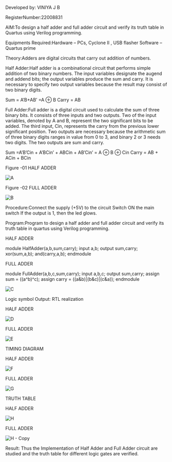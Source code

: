 Developed by: VINIYA J B

RegisterNumber:22008831


AIM:To design a half adder and full adder circuit and verify its truth table in Quartus using Verilog programming.


Equipments Required:Hardware – PCs, Cyclone II , USB flasher  Software – Quartus prime


Theory:Adders are digital circuits that carry out addition of numbers.


Half Adder:Half adder is a combinational circuit that performs simple addition of two binary numbers. The input variables designate the augend and addend bits; the output variables produce the sum and carry. It is necessary to specify two output variables because the result may consist of two binary digits.

Sum = A’B+AB’ =A ⊕ B Carry = AB


Full Adder:Full adder is a digital circuit used to calculate the sum of three binary bits. It consists of three inputs and two outputs. Two of the input variables, denoted by A and B, represent the two significant bits to be added. The third input, Cin, represents the carry from the previous lower significant position. Two outputs are necessary because the arithmetic sum of three binary digits ranges in value from 0 to 3, and binary 2 or 3 needs two digits. The two outputs are sum and carry.

Sum =A’B’Cin + A’BCin’ + ABCin + AB’Cin’ = A ⊕ B ⊕ Cin Carry = AB + ACin + BCin


Figure -01 HALF ADDER 

![A](https://user-images.githubusercontent.com/121683551/213443980-2bcfff5d-6243-4aad-b672-ce9b2348af1e.png)


Figure -02 FULL ADDER 

![B](https://user-images.githubusercontent.com/121683551/213444064-8ded00ae-7a3e-4fef-a57c-98d093f98a2f.png)


Procedure:Connect the supply (+5V) to the circuit  Switch ON the main switch   If the output is 1, then the led glows.


Program:Program to design a half adder and full adder circuit and verify its truth table in quartus using Verilog programming.
  
HALF ADDER

module HalfAdder(a,b,sum,carry); input a,b; output sum,carry; xor(sum,a,b); and(carry,a,b); endmodule

FULL ADDER

module FullAdder(a,b,c,sum,carry); input a,b,c; output sum,carry; assign sum = ((a^b)^c); assign carry = ((a&b)|(b&c)|(c&a)); endmodule

![C](https://user-images.githubusercontent.com/121683551/213444648-2818514f-8508-41bb-b294-3ed8c2c36e9a.png)


Logic symbol 
Output: RTL realization

HALF ADDER

![D](https://user-images.githubusercontent.com/121683551/213445069-8d70443d-96df-4e79-aa30-bde0644843c8.png)


FULL ADDER

![E](https://user-images.githubusercontent.com/121683551/213445109-65eafb53-efb9-4421-a410-7be6a22e281c.png)


TIMING DIAGRAM

HALF ADDER

![F](https://user-images.githubusercontent.com/121683551/213445203-c7ef9c2d-3881-48b8-b34a-7f46e144ab56.png)


FULL ADDER

![G](https://user-images.githubusercontent.com/121683551/213445254-fdd373ad-2541-48c7-807a-bff4e5d6812a.png)


TRUTH TABLE

HALF ADDER

![H](https://user-images.githubusercontent.com/121683551/213445288-ffa619c9-1172-4416-9659-c2b52856af59.png)


FULL ADDER

![H - Copy](https://user-images.githubusercontent.com/121683551/213445342-ed5c7f7a-d5a9-42c9-81a1-e2c624f4fa65.png)



Result: Thus the Implementation of Half Adder and Full Adder circuit are studied and the truth table for different logic gates are verified.
























